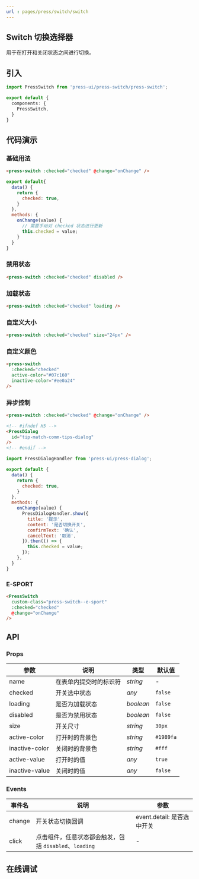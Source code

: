 ```yaml
---
url : pages/press/switch/switch
---
```


## Switch 切换选择器


用于在打开和关闭状态之间进行切换。

## 引入

```ts
import PressSwitch from 'press-ui/press-switch/press-switch';

export default {
  components: {
    PressSwitch,
  }
}
```

## 代码演示

### 基础用法

```html
<press-switch :checked="checked" @change="onChange" />
```

```javascript
export default{
  data() {
    return {
      checked: true,
    }
  },
  methods: {
    onChange(value) {
      // 需要手动对 checked 状态进行更新
      this.checked = value;
    }
  }
}
```

### 禁用状态

```html
<press-switch :checked="checked" disabled />
```

### 加载状态

```html
<press-switch :checked="checked" loading />
```

### 自定义大小

```html
<press-switch :checked="checked" size="24px" />
```

### 自定义颜色

```html
<press-switch
  :checked="checked"
  active-color="#07c160"
  inactive-color="#ee0a24"
/>
```

### 异步控制

```html
<press-switch :checked="checked" @change="onChange" />

<!-- #ifndef H5 -->
<PressDialog
  id="tip-match-comm-tips-dialog"
/>
<!-- #endif -->
```

```js
import PressDialogHandler from 'press-ui/press-dialog';

export default {
  data() {
    return {
      checked: true,
    }
  },
  methods: {
    onChange(value) {
      PressDialogHandler.show({
        title: '提示',
        content: '是否切换开关',
        confirmText: '确认',
        cancelText: '取消',
      }).then(() => {
        this.checked = value;
      });
    },
  }
}
```

### E-SPORT

```html
<PressSwitch
  custom-class="press-switch--e-sport"
  :checked="checked"
  @change="onChange"
/>
```

## API

### Props

| 参数           | 说明                   | 类型      | 默认值    |
| -------------- | ---------------------- | --------- | --------- |
| name           | 在表单内提交时的标识符 | _string_  | -         |
| checked        | 开关选中状态           | _any_     | `false`   |
| loading        | 是否为加载状态         | _boolean_ | `false`   |
| disabled       | 是否为禁用状态         | _boolean_ | `false`   |
| size           | 开关尺寸               | _string_  | `30px`    |
| active-color   | 打开时的背景色         | _string_  | `#1989fa` |
| inactive-color | 关闭时的背景色         | _string_  | `#fff`    |
| active-value   | 打开时的值             | _any_     | `true`    |
| inactive-value | 关闭时的值             | _any_     | `false`   |

### Events

| 事件名 | 说明                                                   | 参数                       |
| ------ | ------------------------------------------------------ | -------------------------- |
| change | 开关状态切换回调                                       | event.detail: 是否选中开关 |
| click  | 点击组件，任意状态都会触发，包括 `disabled`、`loading` | -                          |


## 在线调试

<debug-online />